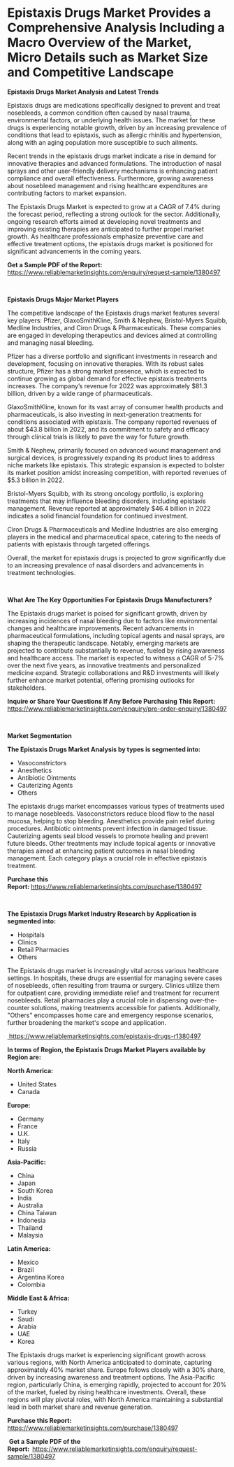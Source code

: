 <p><h1>Epistaxis Drugs Market Provides a Comprehensive Analysis Including a Macro Overview of the Market, Micro Details such as Market Size and Competitive Landscape</h1></p><p><strong>Epistaxis Drugs Market Analysis and Latest Trends</strong></p>
<p><p>Epistaxis drugs are medications specifically designed to prevent and treat nosebleeds, a common condition often caused by nasal trauma, environmental factors, or underlying health issues. The market for these drugs is experiencing notable growth, driven by an increasing prevalence of conditions that lead to epistaxis, such as allergic rhinitis and hypertension, along with an aging population more susceptible to such ailments.</p><p>Recent trends in the epistaxis drugs market indicate a rise in demand for innovative therapies and advanced formulations. The introduction of nasal sprays and other user-friendly delivery mechanisms is enhancing patient compliance and overall effectiveness. Furthermore, growing awareness about nosebleed management and rising healthcare expenditures are contributing factors to market expansion.</p><p>The Epistaxis Drugs Market is expected to grow at a CAGR of 7.4% during the forecast period, reflecting a strong outlook for the sector. Additionally, ongoing research efforts aimed at developing novel treatments and improving existing therapies are anticipated to further propel market growth. As healthcare professionals emphasize preventive care and effective treatment options, the epistaxis drugs market is positioned for significant advancements in the coming years.</p></p>
<p><strong>Get a Sample PDF of the Report:&nbsp;</strong> <a href="https://www.reliablemarketinsights.com/enquiry/request-sample/1380497?utm_campaign=3038&utm_medium=2&utm_source=Github&utm_content=ia&utm_term=13042025&utm_id=epistaxis-drugs">https://www.reliablemarketinsights.com/enquiry/request-sample/1380497</a></p>
<p>&nbsp;</p>
<p><strong>Epistaxis Drugs Major Market Players</strong></p>
<p><p>The competitive landscape of the Epistaxis drugs market features several key players: Pfizer, GlaxoSmithKline, Smith & Nephew, Bristol-Myers Squibb, Medline Industries, and Ciron Drugs & Pharmaceuticals. These companies are engaged in developing therapeutics and devices aimed at controlling and managing nasal bleeding.</p><p>Pfizer has a diverse portfolio and significant investments in research and development, focusing on innovative therapies. With its robust sales structure, Pfizer has a strong market presence, which is expected to continue growing as global demand for effective epistaxis treatments increases. The company’s revenue for 2022 was approximately $81.3 billion, driven by a wide range of pharmaceuticals.</p><p>GlaxoSmithKline, known for its vast array of consumer health products and pharmaceuticals, is also investing in next-generation treatments for conditions associated with epistaxis. The company reported revenues of about $43.8 billion in 2022, and its commitment to safety and efficacy through clinical trials is likely to pave the way for future growth.</p><p>Smith & Nephew, primarily focused on advanced wound management and surgical devices, is progressively expanding its product lines to address niche markets like epistaxis. This strategic expansion is expected to bolster its market position amidst increasing competition, with reported revenues of $5.3 billion in 2022.</p><p>Bristol-Myers Squibb, with its strong oncology portfolio, is exploring treatments that may influence bleeding disorders, including epistaxis management. Revenue reported at approximately $46.4 billion in 2022 indicates a solid financial foundation for continued investment.</p><p>Ciron Drugs & Pharmaceuticals and Medline Industries are also emerging players in the medical and pharmaceutical space, catering to the needs of patients with epistaxis through targeted offerings.</p><p>Overall, the market for epistaxis drugs is projected to grow significantly due to an increasing prevalence of nasal disorders and advancements in treatment technologies.</p></p>
<p>&nbsp;</p>
<p><strong>What Are The Key Opportunities For Epistaxis Drugs Manufacturers?</strong></p>
<p><p>The Epistaxis drugs market is poised for significant growth, driven by increasing incidences of nasal bleeding due to factors like environmental changes and healthcare improvements. Recent advancements in pharmaceutical formulations, including topical agents and nasal sprays, are shaping the therapeutic landscape. Notably, emerging markets are projected to contribute substantially to revenue, fueled by rising awareness and healthcare access. The market is expected to witness a CAGR of 5-7% over the next five years, as innovative treatments and personalized medicine expand. Strategic collaborations and R&D investments will likely further enhance market potential, offering promising outlooks for stakeholders.</p></p>
<p><strong>Inquire or Share Your Questions If Any Before Purchasing This Report:</strong> <a href="https://www.reliablemarketinsights.com/enquiry/pre-order-enquiry/1380497?utm_campaign=3038&utm_medium=2&utm_source=Github&utm_content=ia&utm_term=13042025&utm_id=epistaxis-drugs">https://www.reliablemarketinsights.com/enquiry/pre-order-enquiry/1380497</a></p>
<p>&nbsp;</p>
<p><strong>Market Segmentation</strong></p>
<p><strong>The Epistaxis Drugs Market Analysis by types is segmented into:</strong></p>
<p><ul><li>Vasoconstrictors</li><li>Anesthetics</li><li>Antibiotic Ointments</li><li>Cauterizing Agents</li><li>Others</li></ul></p>
<p><p>The epistaxis drugs market encompasses various types of treatments used to manage nosebleeds. Vasoconstrictors reduce blood flow to the nasal mucosa, helping to stop bleeding. Anesthetics provide pain relief during procedures. Antibiotic ointments prevent infection in damaged tissue. Cauterizing agents seal blood vessels to promote healing and prevent future bleeds. Other treatments may include topical agents or innovative therapies aimed at enhancing patient outcomes in nasal bleeding management. Each category plays a crucial role in effective epistaxis treatment.</p></p>
<p><strong>Purchase this Report:&nbsp;</strong><a href="https://www.reliablemarketinsights.com/purchase/1380497?utm_campaign=3038&utm_medium=2&utm_source=Github&utm_content=ia&utm_term=13042025&utm_id=epistaxis-drugs">https://www.reliablemarketinsights.com/purchase/1380497</a></p>
<p>&nbsp;</p>
<p><strong>The Epistaxis Drugs Market Industry Research by Application is segmented into:</strong></p>
<p><ul><li>Hospitals</li><li>Clinics</li><li>Retail Pharmacies</li><li>Others</li></ul></p>
<p><p>The Epistaxis drugs market is increasingly vital across various healthcare settings. In hospitals, these drugs are essential for managing severe cases of nosebleeds, often resulting from trauma or surgery. Clinics utilize them for outpatient care, providing immediate relief and treatment for recurrent nosebleeds. Retail pharmacies play a crucial role in dispensing over-the-counter solutions, making treatments accessible for patients. Additionally, "Others" encompasses home care and emergency response scenarios, further broadening the market's scope and application.</p></p>
<p><a href="https://www.reliablemarketinsights.com/epistaxis-drugs-r1380497?utm_campaign=3038&utm_medium=2&utm_source=Github&utm_content=ia&utm_term=13042025&utm_id=epistaxis-drugs">&nbsp;https://www.reliablemarketinsights.com/epistaxis-drugs-r1380497</a></p>
<p><strong>In terms of Region, the Epistaxis Drugs Market Players available by Region are:</strong></p>
<p>
    <p> <strong> North America: </strong>
        <ul>
            <li>United States</li>
            <li>Canada</li>
        </ul>
        </p> 
    <p> <strong> Europe: </strong>
        <ul>
            <li>Germany</li>
            <li>France</li>
            <li>U.K.</li>
            <li>Italy</li>
            <li>Russia</li>
        </ul>
        </p> 
    <p> <strong> Asia-Pacific: </strong>
        <ul>
            <li>China</li>
            <li>Japan</li>
            <li>South Korea</li>
            <li>India</li>
            <li>Australia</li>
            <li>China Taiwan</li>
            <li>Indonesia</li>
            <li>Thailand</li>
            <li>Malaysia</li>
        </ul>
        </p> 
    <p> <strong> Latin America: </strong>
        <ul>
            <li>Mexico</li>
            <li>Brazil</li>
            <li>Argentina Korea</li>
            <li>Colombia</li>
        </ul>
        </p> 
    <p> <strong> Middle East & Africa: </strong>
        <ul>
            <li>Turkey</li>
            <li>Saudi</li>
            <li>Arabia</li>
            <li>UAE</li>
            <li>Korea</li>
        </ul>
    </p>
    </p>
<p><p>The Epistaxis drugs market is experiencing significant growth across various regions, with North America anticipated to dominate, capturing approximately 40% market share. Europe follows closely with a 30% share, driven by increasing awareness and treatment options. The Asia-Pacific region, particularly China, is emerging rapidly, projected to account for 20% of the market, fueled by rising healthcare investments. Overall, these regions will play pivotal roles, with North America maintaining a substantial lead in both market share and revenue generation.</p></p>
<p><strong>Purchase this Report: </strong><a href="https://www.reliablemarketinsights.com/purchase/1380497?utm_campaign=3038&utm_medium=2&utm_source=Github&utm_content=ia&utm_term=13042025&utm_id=epistaxis-drugs">https://www.reliablemarketinsights.com/purchase/1380497</a></p>
<p>&nbsp;<strong>Get a Sample PDF of the Report:&nbsp;&nbsp;</strong><a href="https://www.reliablemarketinsights.com/enquiry/request-sample/1380497?utm_campaign=3038&utm_medium=2&utm_source=Github&utm_content=ia&utm_term=13042025&utm_id=epistaxis-drugs">https://www.reliablemarketinsights.com/enquiry/request-sample/1380497</a></p>
<p><strong></strong></p>
<p><p></p><p></p><p></p></p>